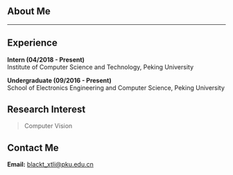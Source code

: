 ## About Me



---

## Experience

**Intern (04/2018 - Present)**  
Institute of Computer Science and Technology, Peking University

**Undergraduate (09/2016 - Present)**  
School of Electronics Engineering and Computer Science, Peking University

## Research Interest

> Computer Vision

## Contact Me

**Email:** blackt_xtli@pku.edu.cn
